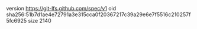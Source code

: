 version https://git-lfs.github.com/spec/v1
oid sha256:51b7d1ae4e72791a3e315cca0f20367217c39a29e6e7f5516c210257f5fc6925
size 2140
